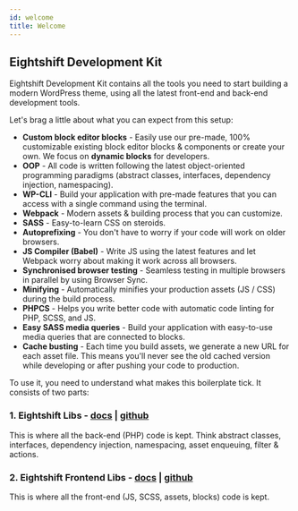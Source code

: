 ```yaml
---
id: welcome
title: Welcome
---
```


## Eightshift Development Kit

Eightshift Development Kit contains all the tools you need to start building a modern WordPress theme, using all the latest front-end and back-end development tools.

Let's brag a little about what you can expect from this setup:
- **Custom block editor blocks** - Easily use our pre-made, 100% customizable existing block editor blocks & components or create your own. We focus on **dynamic blocks** for developers.
- **OOP** - All code is written following the latest object-oriented programming paradigms (abstract classes, interfaces, dependency injection, namespacing).
- **WP-CLI** - Build your application with pre-made features that you can access with a single command using the terminal.
- **Webpack** - Modern assets & building process that you can customize.
- **SASS** - Easy-to-learn CSS on steroids.
- **Autoprefixing** - You don't have to worry if your code will work on older browsers.
- **JS Compiler (Babel)** - Write JS using the latest features and let Webpack worry about making it work across all browsers.
- **Synchronised browser testing** - Seamless testing in multiple browsers in parallel by using Browser Sync.
- **Minifying** - Automatically minifies your production assets (JS / CSS) during the build process.
- **PHPCS** - Helps you write better code with automatic code linting for PHP, SCSS, and JS.
- **Easy SASS media queries** - Build your application with easy-to-use media queries that are connected to blocks.
- **Cache busting** - Each time you build assets, we generate a new URL for each asset file. This means you'll never see the old cached version while developing or after pushing your code to production.


To use it, you need to understand what makes this boilerplate tick. It consists of two parts:

### 1. Eightshift Libs - [docs](eightshift-libs) | [github](https://github.com/infinum/eightshift-libs)

This is where all the back-end (PHP) code is kept. Think abstract classes, interfaces, dependency injection, namespacing, asset enqueuing, filter & actions.

### 2. Eightshift Frontend Libs - [docs](eightshift-frontend-libs) | [github](https://github.com/infinum/eightshift-frontend-libs)

This is where all the front-end (JS, SCSS, assets, blocks) code is kept.
